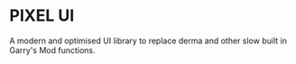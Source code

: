 # PIXEL UI
A modern and optimised UI library to replace derma and other slow built in Garry's Mod functions.
